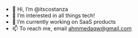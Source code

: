 - 👋 Hi, I’m @itscostanza
- 👀 I’m interested in all things tech!
- 🌱 I’m currently working on SaaS products
- 📫 To reach me, email ahmmedaqw@gmail.com

<!---
itscostanza/itscostanza is a ✨ special ✨ repository because its `README.md` (this file) appears on your GitHub profile.
You can click the Preview link to take a look at your changes.
--->
